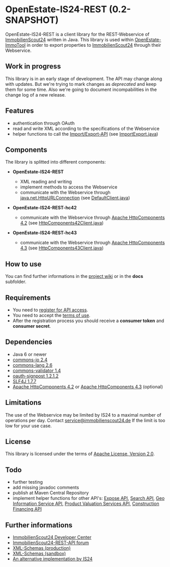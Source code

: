 OpenEstate-IS24-REST (0.2-SNAPSHOT)
===================================

OpenEstate-IS24-REST is a client library for the REST-Webservice of
[ImmobilienScout24](http://www.immobilienscout24.de/) written in Java. This
library is used within [OpenEstate-ImmoTool](http://openestate.org/) in order to
export properties to [ImmobilienScout24](http://www.immobilienscout24.de/)
through their Webservice.


Work in progress
----------------

This library is in an early stage of development. The API may change along with
updates. But we're trying to mark changes as *deprecated* and keep them for some
time. Also we're going to document incompabilities in the change log of a new
release.


Features
--------

* authentication through OAuth
* read and write XML according to the specifications of the Webservice
* helper functions to call the [Import/Export-API](http://api.immobilienscout24.de/our-apis/import-export.html)
  (see [ImportExport.java](OpenEstate-IS24-REST/src/main/java/org/openestate/is24/restapi/ImportExport.java))


Components
----------

The library is splitted into different components:

* **OpenEstate-IS24-REST**

    * XML reading and writing
    * implement methods to access the Webservice
    * communicate with the Webservice through [java.net.HttpURLConnection](http://docs.oracle.com/javase/6/docs/api/java/net/HttpURLConnection.html)
      (see [DefaultClient.java](OpenEstate-IS24-REST/src/main/java/org/openestate/is24/restapi/DefaultClient.java))

* **OpenEstate-IS24-REST-hc42**

    * communicate with the Webservice through [Apache HttpComponents 4.2](http://hc.apache.org/httpcomponents-client-4.2.x/)
      (see [HttpComponents42Client.java](OpenEstate-IS24-REST-hc42/src/main/java/org/openestate/is24/restapi/hc42/HttpComponents42Client.java))

* **OpenEstate-IS24-REST-hc43**

    * communicate with the Webservice through [Apache HttpComponents 4.3](http://hc.apache.org/httpcomponents-client-4.3.x/)
      (see [HttpComponents43Client.java](OpenEstate-IS24-REST-hc43/src/main/java/org/openestate/is24/restapi/hc43/HttpComponents43Client.java))


How to use
----------

You can find further informations in the
[project wiki](https://github.com/OpenEstate/OpenEstate-IS24-REST/wiki) or in
the **docs** subfolder.


Requirements
------------

* You need to [register for API access](http://rest.immobilienscout24.de/restapi/security/registration).
* You need to accept the [terms of use](http://www.immobilienscout24.de/de/popup/produktinformationen/api-nutzungsbedigungen/).
* After the registration process you should receive a **consumer token** and **consumer secret**.


Dependencies
------------

* Java 6 or newer
* [commons-io 2.4](http://commons.apache.org/proper/commons-io/)
* [commons-lang 2.6](http://commons.apache.org/proper/commons-lang/)
* [commons-validator 1.4](http://commons.apache.org/proper/commons-validator/)
* [oauth-signpost 1.2.1.2](https://code.google.com/p/oauth-signpost/)
* [SLF4J 1.7.7](http://www.slf4j.org/)
* [Apache HttpComponents 4.2](http://hc.apache.org/httpcomponents-client-4.2.x/) or
  [Apache HttpComponents 4.3](http://hc.apache.org/httpcomponents-client-4.3.x/) (optional)


Limitations
-----------

The use of the Webservice may be limited by IS24 to a maximal number of
operations per day. Contact <service@immobilienscout24.de> If the limit is too
low for your use case.


License
-------

This library is licensed under the terms of
[Apache License, Version 2.0](http://www.apache.org/licenses/LICENSE-2.0.html).


Todo
----

* further testing
* add missing javadoc comments
* publish at Maven Central Repository
* implement helper functions for other API's:
  [Expose API](http://api.immobilienscout24.de/our-apis/expose.html),
  [Search API](http://api.immobilienscout24.de/our-apis/search.html),
  [Geo Information Service API](http://api.immobilienscout24.de/our-apis/gis.html),
  [Product Valuation Services API](http://api.immobilienscout24.de/our-apis/valuation.html),
  [Construction Financing API](http://api.immobilienscout24.de/our-apis/construction-financing.html)


Further informations
--------------------

* [ImmobilienScout24 Developer Center](http://api.immobilienscout24.de/)
* [ImmobilienScout24-REST-API forum](https://groups.google.com/forum/#!forum/immobilienscout24-development)
* [XML-Schemas (production)](http://rest.immobilienscout24.de/restapi/api/offer/v1.0/?_wadl&_schema)
* [XML-Schemas (sandbox)](http://rest.sandbox-immobilienscout24.de/restapi/api/offer/v1.0/?_wadl&_schema)
* [An alternative implementation by IS24](https://github.com/ImmobilienScout24/restapi-java-sdk)
